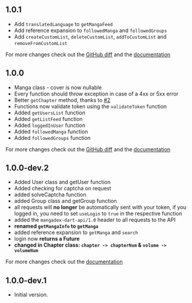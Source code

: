 ## 1.0.1
- Add `translatedLanguage` to `getMangaFeed`
- Add reference expansion to `followedManga` and `followedGroups`
- Add `createCustomList`, `deleteCustomList`, `addToCustomList` and `removeFromCustomList`

For more changes check out the [GitHub diff](https://github.com/hernikplays/mangadex-dart-api/compare/d4edb8eb8e40e5b0f0a16cc53031728d988fb3c7..44e5bd1601116fdf38292db6dc9cdf2e1f9ab75a) and the [documentation][doc]

## 1.0.0
- Manga class - cover is now nullable
- Every function should throw exception in case of a 4xx or 5xx error
- Better `getChapter` method, thanks to [#2](https://github.com/hernikplays/mangadex-dart-api/pull/2)
- Functions now validate token using the `validateToken` function
- Added `getUsersList` function
- Added `getListFeed` function
- Added `loggedInUser` function
- Added `followedManga` function
- Added `followedGroups` function


For more changes check out the [GitHub diff](https://github.com/hernikplays/mangadex-dart-api/compare/1.0.0-dev2...1.0.0) and the [documentation][doc]
## 1.0.0-dev.2
- Added User class and getUser function
- Added checking for captcha on request
- added solveCaptcha function
- added Group class and getGroup function
- all requests will **no longer** be automatically sent with your token, if you logged in, you need to set `useLogin` to `true` in the respective function
- added the `mangadex-dart-api/1.0` header to all requests to the API
- **renamed `getMangaInfo` to `getManga`**
- added reference expansion to `getManga` and `search`
- login now **returns a Future**
- **changed in Chapter class: `chapter -> chapterNum` & `volume -> volumeNum`**

For more changes check out the [documentation][doc]

## 1.0.0-dev.1

- Initial version.

[doc]: https://pub.dev/documentation/mangadex_api/latest/
